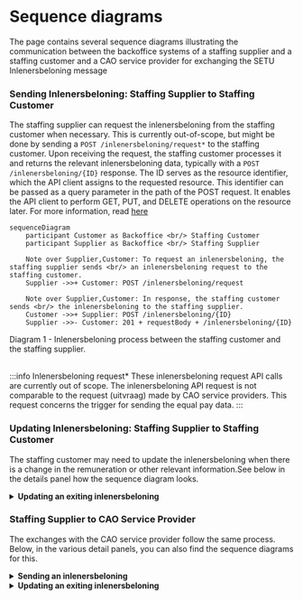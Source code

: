 # Sequence diagrams 

The page contains several sequence diagrams illustrating the communication between the backoffice systems of a staffing supplier and a staffing customer and a CAO service provider for exchanging the SETU Inlenersbeloning message

### Sending Inlenersbeloning: Staffing Supplier to Staffing Customer

The staffing supplier can request the inlenersbeloning from the staffing customer when necessary. This is currently out-of-scope, but might be done by sending a `POST /inlenersbeloning/request*` to the staffing customer. Upon receiving the request, the staffing customer processes it and returns the relevant inlenersbeloning data, typically with a `POST /inlenersbeloning/{ID}` response. The ID serves as the resource identifier, which the API client assigns to the requested resource. This identifier can be passed as a query parameter in the path of the POST request. It enables the API client to perform GET, PUT, and DELETE operations on the resource later. For more information, read [here](../../api/usage-notes/identifiers.md)

```mermaid
sequenceDiagram
    participant Customer as Backoffice <br/> Staffing Customer
    participant Supplier as Backoffice <br/> Staffing Supplier

    Note over Supplier,Customer: To request an inlenersbeloning, the staffing supplier sends <br/> an inlenersbeloning request to the staffing customer.
    Supplier ->>+ Customer: POST /inlenersbeloning/request
    
    Note over Supplier,Customer: In response, the staffing customer sends <br/> the inlenersbeloning to the staffing supplier.
    Customer ->>+ Supplier: POST /inlenersbeloning/{ID}
    Supplier ->>- Customer: 201 + requestBody + /inlenersbeloning/{ID}  
```

<figcaption align = "left">Diagram 1 - Inlenersbeloning process between the staffing customer and the staffing supplier.</figcaption>

<br/>

:::info Inlenersbeloning request*
These inlenersbeloning request API calls are currently out of scope. The inlenersbeloning API request is not comparable to the request (uitvraag) made by CAO service providers. This request concerns the trigger for sending the equal pay data.
:::



### Updating Inlenersbeloning: Staffing Supplier to Staffing Customer

The staffing customer may need to update the inlenersbeloning when there is a change in the remuneration or other relevant information.See below in the details panel how the sequence diagram looks.

<details>
<summary><strong>Updating an exiting inlenersbeloning</strong></summary>

The staffing customer may need to update the inlenersbeloning when there is a change in the remuneration or other relevant information. This is initiated when the staffing customer sends a `PUT /inlenersbeloning/{ID}` to the staffing supplier, which includes the updated information. The staffing supplier receives this update and processes it accordingly. It responses with a `200 and a the updated request body` 

```mermaid
sequenceDiagram
    participant Customer as Backoffice <br/> Staffing Customer
    participant Supplier as Backoffice <br/> Staffing Supplier

    Note over Supplier,Customer: This change can be initiated by either <br/> the staffing customer or the staffing supplier.
    
    Note over Supplier,Customer: The staffing customer updates <br/> the inlenersbeloning for the staffing supplier with a PUT request.
    Customer ->>+ Supplier: PUT /inlenersbeloning/{ID}
    Supplier ->>- Customer: 200 + requestBody 
```

<figcaption align = "left">Diagram 2 - Inlenersbeloning process between the staffing customer and the staffing supplier.</figcaption>

</details>

### Staffing Supplier to CAO Service Provider

The exchanges with the CAO service provider follow the same process. Below, in the various detail panels, you can also find the sequence diagrams for this.


<details>
<summary><strong>Sending an inlenersbeloning</strong></summary>

```mermaid
sequenceDiagram
    participant Customer as Backoffice <br/> CAO Service Provider
    participant Supplier as Backoffice <br/> Staffing Supplier

    Note over Supplier,Customer: To request an inlenersbeloning, the staffing supplier sends <br/> an inlenersbeloning request to the CAO service provider.
    Supplier ->>+ Customer: POST /inlenersbeloning/request
    
    Note over Supplier,Customer: In response, the CAO service provider sends <br/> the inlenersbeloning to the staffing supplier.
    Customer ->>+ Supplier: POST /inlenersbeloning/{ID}
    Supplier ->>- Customer: 201 + requestBody + /inlenersbeloning/{ID}  
```

<figcaption align = "left">Diagram 3 - Inlenersbeloning process between the CAO service provider and the staffing supplier.</figcaption>

</details>


<details>
<summary><strong>Updating an exiting inlenersbeloning</strong></summary>

The CAO service provider may need to update the inlenersbeloning when there is a change in the remuneration or other relevant information. This is initiated when the CAO service provider sends a `PUT /inlenersbeloning/{ID}` to the staffing supplier, which includes the updated information. The staffing supplier receives this update and processes it accordingly. It responses with a `200 and a the updated request body` 

```mermaid
sequenceDiagram
    participant Customer as Backoffice <br/> CAO Service Provider
    participant Supplier as Backoffice <br/> Staffing Supplier

    Note over Supplier,Customer: This change can be initiated by either <br/> the CAO service provider or the staffing supplier.
    
    Note over Supplier,Customer: The CAO service provider updates <br/> the inlenersbeloning for the staffing supplier with a PUT request.
    Customer ->>+ Supplier: PUT /inlenersbeloning/{ID}
    Supplier ->>- Customer: 200 + requestBody 
```

<figcaption align = "left">Diagram 4 - Inlenersbeloning process between the CAO service provider and the staffing supplier.</figcaption>

</details>